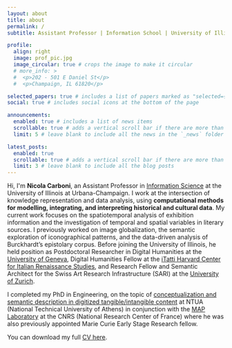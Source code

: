 ```yaml
---
layout: about
title: about
permalink: /
subtitle: Assistant Professor | Information School | University of Illinois at Urbana-Champaign

profile:
  align: right
  image: prof_pic.jpg
  image_circular: true # crops the image to make it circular
  # more_info: >
  #  <p>202 - 501 E Daniel St</p>
  #  <p>Champaign, IL 61820</p>

selected_papers: true # includes a list of papers marked as "selected={true}"
social: true # includes social icons at the bottom of the page

announcements:
  enabled: true # includes a list of news items
  scrollable: true # adds a vertical scroll bar if there are more than 3 news items
  limit: 5 # leave blank to include all the news in the `_news` folder

latest_posts:
  enabled: true
  scrollable: true # adds a vertical scroll bar if there are more than 3 new posts items
  limit: 3 # leave blank to include all the blog posts
---
```


Hi, I'm <b>Nicola Carboni</b>, an Assistant Professor in [Information Science](https://ischool.illinois.edu/) at the University of Illinois at Urbana-Champaign. I work at the intersection of knowledge representation and data analysis, using **computational methods for modelling, integrating, and interpreting historical and cultural data**. My current work focuses on the spatiotemporal analysis of exhibition information and the investigation of temporal and spatial variables in literary sources. 
I previously worked on image globalization, the semantic exploration of iconographical patterns, and the data-driven analysis of Burckhardt’s epistolary corpus. Before joining the University of Illinois, he held position as Postdoctoral Researcher in Digital Humanities at the [University of Geneva](https://www.unige.ch/lettres/humanites-numeriques/equipe/collaborateurs/nicola-carboni), Digital Humanities Fellow at the [iTatti Harvard Center for Italian Renaissance Studies](https://itatti.harvard.edu/people/nicola-carboni), and Research Fellow and Semantic Architect for the Swiss Art Research Infrastructure (SARI) at the [University of Zurich](https://www.sari.uzh.ch/en/organisation/alumni/nicola-carboni.html).

I completed my PhD in Engineering, on the topic of [conceptualization and semantic description in digitized tangible/intangible content](http://dx.doi.org/10.26240/heal.ntua.18578) at NTUA (National Technical University of Athens) in conjunction with the [MAP Laboratory](https://www.map.cnrs.fr/en/) at the CNRS (National Research Center of France) where he was also previously appointed Marie Curie Early Stage Research fellow.  

You can download my full <a href = "assets/static/Nicola_Carboni_CV.pdf">CV<i class="fa-solid fa-file-pdf"></i> here</a>.
